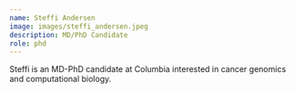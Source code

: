 ```yaml
---
name: Steffi Andersen
image: images/steffi_andersen.jpeg
description: MD/PhD Candidate
role: phd
---
```


Steffi is an MD-PhD candidate at Columbia interested in cancer genomics and computational biology.
